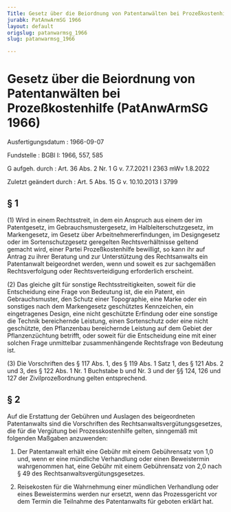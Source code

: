 ```yaml
---
Title: Gesetz über die Beiordnung von Patentanwälten bei Prozeßkostenhilfe
jurabk: PatAnwArmSG 1966
layout: default
origslug: patanwarmsg_1966
slug: patanwarmsg_1966

---
```


# Gesetz über die Beiordnung von Patentanwälten bei Prozeßkostenhilfe (PatAnwArmSG 1966)

Ausfertigungsdatum
:   1966-09-07

Fundstelle
:   BGBl I: 1966, 557, 585

G aufgeh. durch
:   Art. 36 Abs. 2 Nr. 1 G v. 7.7.2021 I 2363 mWv 1.8.2022

Zuletzt geändert durch
:   Art. 5 Abs. 15 G v. 10.10.2013 I 3799


## § 1

(1) Wird in einem Rechtsstreit, in dem ein Anspruch aus einem der im
Patentgesetz, im Gebrauchsmustergesetz, im Halbleiterschutzgesetz, im
Markengesetz, im Gesetz über Arbeitnehmererfindungen, im Designgesetz
oder im Sortenschutzgesetz geregelten Rechtsverhältnisse geltend
gemacht wird, einer Partei Prozeßkostenhilfe bewilligt, so kann ihr
auf Antrag zu ihrer Beratung und zur Unterstützung des Rechtsanwalts
ein Patentanwalt beigeordnet werden, wenn und soweit es zur
sachgemäßen Rechtsverfolgung oder Rechtsverteidigung erforderlich
erscheint.

(2) Das gleiche gilt für sonstige Rechtsstreitigkeiten, soweit für die
Entscheidung eine Frage von Bedeutung ist, die ein Patent, ein
Gebrauchsmuster, den Schutz einer Topographie, eine Marke oder ein
sonstiges nach dem Markengesetz geschütztes Kennzeichen, ein
eingetragenes Design, eine nicht geschützte Erfindung oder eine
sonstige die Technik bereichernde Leistung, einen Sortenschutz oder
eine nicht geschützte, den Pflanzenbau bereichernde Leistung auf dem
Gebiet der Pflanzenzüchtung betrifft, oder soweit für die Entscheidung
eine mit einer solchen Frage unmittelbar zusammenhängende Rechtsfrage
von Bedeutung ist.

(3) Die Vorschriften des § 117 Abs. 1, des § 119 Abs. 1 Satz 1, des §
121 Abs. 2 und 3, des § 122 Abs. 1 Nr. 1 Buchstabe b und Nr. 3 und der
§§ 124, 126 und 127 der Zivilprozeßordnung gelten entsprechend.


## § 2

Auf die Erstattung der Gebühren und Auslagen des beigeordneten
Patentanwalts sind die Vorschriften des
Rechtsanwaltsvergütungsgesetzes, die für die Vergütung bei
Prozesskostenhilfe gelten, sinngemäß mit folgenden Maßgaben
anzuwenden:

1.  Der Patentanwalt erhält eine Gebühr mit einem Gebührensatz von 1,0
    und, wenn er eine mündliche Verhandlung oder einen Beweistermin
    wahrgenommen hat, eine Gebühr mit einem Gebührensatz von 2,0 nach § 49
    des Rechtsanwaltsvergütungsgesetzes.


2.  Reisekosten für die Wahrnehmung einer mündlichen Verhandlung oder
    eines Beweistermins werden nur ersetzt, wenn das Prozessgericht vor
    dem Termin die Teilnahme des Patentanwalts für geboten erklärt hat.




